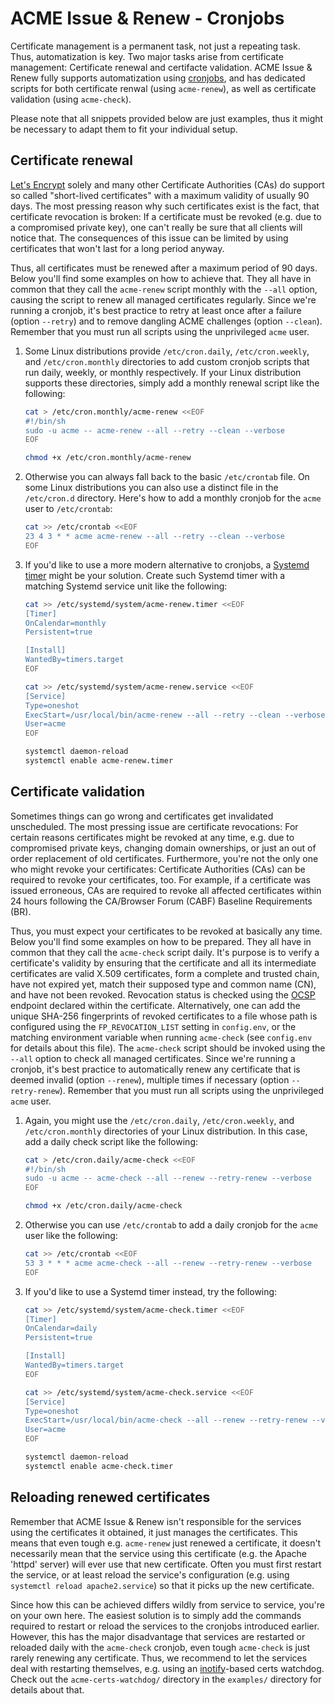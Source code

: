 ACME Issue & Renew - Cronjobs
=============================

Certificate management is a permanent task, not just a repeating task. Thus, automatization is key. Two major tasks arise from certificate management: Certificate renewal and certifacte validation. ACME Issue & Renew fully supports automatization using [cronjobs](https://en.wikipedia.org/wiki/Cron), and has dedicated scripts for both certificate renwal (using `acme-renew`), as well as certificate validation (using `acme-check`).

Please note that all snippets provided below are just examples, thus it might be necessary to adapt them to fit your individual setup.

Certificate renewal
-------------------

[Let's Encrypt](https://letsencrypt.org/) solely and many other Certificate Authorities (CAs) do support so called "short-lived certificates" with a maximum validity of usually 90 days. The most pressing reason why such certificates exist is the fact, that certificate revocation is broken: If a certificate must be revoked (e.g. due to a compromised private key), one can't really be sure that all clients will notice that. The consequences of this issue can be limited by using certificates that won't last for a long period anyway.

Thus, all certificates must be renewed after a maximum period of 90 days. Below you'll find some examples on how to achieve that. They all have in common that they call the `acme-renew` script monthly with the `--all` option, causing the script to renew all managed certificates regularly. Since we're running a cronjob, it's best practice to retry at least once after a failure (option `--retry`) and to remove dangling ACME challenges (option `--clean`). Remember that you must run all scripts using the unprivileged `acme` user.

1. Some Linux distributions provide `/etc/cron.daily`, `/etc/cron.weekly`, and `/etc/cron.monthly` directories to add custom cronjob scripts that run daily, weekly, or monthly respectively. If your Linux distribution supports these directories, simply add a monthly renewal script like the following:
    ```sh
    cat > /etc/cron.monthly/acme-renew <<EOF
    #!/bin/sh
    sudo -u acme -- acme-renew --all --retry --clean --verbose
    EOF
    
    chmod +x /etc/cron.monthly/acme-renew
    ```

2. Otherwise you can always fall back to the basic `/etc/crontab` file. On some Linux distributions you can also use a distinct file in the `/etc/cron.d` directory. Here's how to add a monthly cronjob for the `acme` user to `/etc/crontab`:
    ```sh
    cat >> /etc/crontab <<EOF
    23 4 3 * * acme acme-renew --all --retry --clean --verbose
    EOF
    ```

3. If you'd like to use a more modern alternative to cronjobs, a [Systemd timer](https://www.freedesktop.org/software/systemd/man/latest/systemd.timer.html) might be your solution. Create such Systemd timer with a matching Systemd service unit like the following:
    ```sh
    cat >> /etc/systemd/system/acme-renew.timer <<EOF
    [Timer]
    OnCalendar=monthly
    Persistent=true
    
    [Install]
    WantedBy=timers.target
    EOF
    
    cat >> /etc/systemd/system/acme-renew.service <<EOF
    [Service]
    Type=oneshot
    ExecStart=/usr/local/bin/acme-renew --all --retry --clean --verbose
    User=acme
    EOF
    
    systemctl daemon-reload
    systemctl enable acme-renew.timer
    ```

Certificate validation
----------------------

Sometimes things can go wrong and certificates get invalidated unscheduled. The most pressing issue are certificate revocations: For certain reasons certificates might be revoked at any time, e.g. due to compromised private keys, changing domain ownerships, or just an out of order replacement of old certificates. Furthermore, you're not the only one who might revoke your certificates: Certificate Authorities (CAs) can be required to revoke your certificates, too. For example, if a certificate was issued erroneous, CAs are required to revoke all affected certificates within 24 hours following the CA/Browser Forum (CABF) Baseline Requirements (BR).

Thus, you must expect your certificates to be revoked at basically any time. Below you'll find some examples on how to be prepared. They all have in common that they call the `acme-check` script daily. It's purpose is to verify a certificate's validity by ensuring that the certificate and all its intermediate certificates are valid X.509 certificates, form a complete and trusted chain, have not expired yet, match their supposed type and common name (CN), and have not been revoked. Revocation status is checked using the [OCSP](https://en.wikipedia.org/wiki/Online_Certificate_Status_Protocol) endpoint declared within the certificate. Alternatively, one can add the unique SHA-256 fingerprints of revoked certificates to a file whose path is configured using the `FP_REVOCATION_LIST` setting in `config.env`, or the matching environment variable when running `acme-check` (see `config.env` for details about this file). The `acme-check` script should be invoked using the `--all` option to check all managed certificates. Since we're running a cronjob, it's best practice to automatically renew any certificate that is deemed invalid (option `--renew`), multiple times if necessary (option `--retry-renew`). Remember that you must run all scripts using the unprivileged `acme` user.

1. Again, you might use the `/etc/cron.daily`, `/etc/cron.weekly`, and `/etc/cron.monthly` directories of your Linux distribution. In this case, add a daily check script like the following:
    ```sh
    cat > /etc/cron.daily/acme-check <<EOF
    #!/bin/sh
    sudo -u acme -- acme-check --all --renew --retry-renew --verbose
    EOF
    
    chmod +x /etc/cron.daily/acme-check
    ```

2. Otherwise you can use `/etc/crontab` to add a daily cronjob for the `acme` user like the following:
    ```sh
    cat >> /etc/crontab <<EOF
    53 3 * * * acme acme-check --all --renew --retry-renew --verbose
    EOF
    ```

3. If you'd like to use a Systemd timer instead, try the following:
    ```sh
    cat >> /etc/systemd/system/acme-check.timer <<EOF
    [Timer]
    OnCalendar=daily
    Persistent=true
    
    [Install]
    WantedBy=timers.target
    EOF
    
    cat >> /etc/systemd/system/acme-check.service <<EOF
    [Service]
    Type=oneshot
    ExecStart=/usr/local/bin/acme-check --all --renew --retry-renew --verbose
    User=acme
    EOF
    
    systemctl daemon-reload
    systemctl enable acme-check.timer
    ```


Reloading renewed certificates
------------------------------

Remember that ACME Issue & Renew isn't responsible for the services using the certificates it obtained, it just manages the certificates. This means that even tough e.g. `acme-renew` just renewed a certificate, it doesn't necessarily mean that the service using this certificate (e.g. the Apache 'httpd' server) will ever use that new certificate. Often you must first restart the service, or at least reload the service's configuration (e.g. using `systemctl reload apache2.service`) so that it picks up the new certificate.

Since how this can be achieved differs wildly from service to service, you're on your own here. The easiest solution is to simply add the commands required to restart or reload the services to the cronjobs introduced earlier. However, this has the major disadvantage that services are restarted or reloaded daily with the `acme-check` cronjob, even tough `acme-check` is just rarely renewing any certificate. Thus, we recommend to let the services deal with restarting themselves, e.g. using an [inotify](https://en.wikipedia.org/wiki/Inotify)-based certs watchdog. Check out the `acme-certs-watchdog/` directory in the `examples/` directory for details about that.
